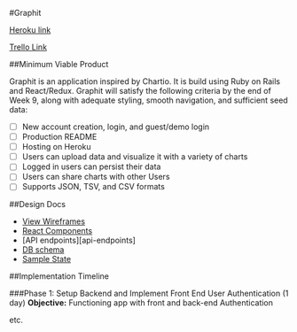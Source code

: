 #Graphit

[Heroku link][heroku]

[Trello Link][trello]

[heroku]: http://www.heroku.com
[trello]: https://trello.com/b/qANnL4xW/graphit

##Minimum Viable Product

Graphit is an application inspired by Chartio. It is build using Ruby on Rails and React/Redux. Graphit will satisfy the following criteria by the end of Week 9, along with adequate styling, smooth navigation, and sufficient seed data:

- [ ] New account creation, login, and guest/demo login
- [ ] Production README
- [ ] Hosting on Heroku
- [ ] Users can upload data and visualize it with a variety of charts
- [ ] Logged in users can persist their data
- [ ] Users can share charts with other Users
- [ ] Supports JSON, TSV, and CSV formats

##Design Docs

* [View Wireframes][wireframes]
* [React Components][components]
* [API endpoints][api-endpoints]
* [DB schema][schema]
* [Sample State][sample-state]

[wireframes]: docs/wireframes
[components]: docs/component-hierarchy.md
[sample-state]: docs/sample-state.md
[schema]: docs/schema.md
##Implementation Timeline

###Phase 1: Setup Backend and Implement Front End User Authentication (1 day)
**Objective:** Functioning app with front and back-end Authentication


etc.
